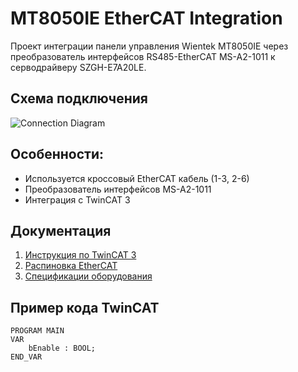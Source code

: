 # MT8050IE EtherCAT Integration

Проект интеграции панели управления Wientek MT8050IE через преобразователь интерфейсов RS485-EtherCAT MS-A2-1011 к серводрайверу SZGH-E7A20LE.

## Схема подключения
![Connection Diagram](docs/connection_diagram.png)

## Особенности:
- Используется кроссовый EtherCAT кабель (1-3, 2-6)
- Преобразователь интерфейсов MS-A2-1011
- Интеграция с TwinCAT 3

## Документация
1. [Инструкция по TwinCAT 3](twincat3/integration_guide.md)
2. [Распиновка EtherCAT](docs/ethercat_pinout.png)
3. [Спецификации оборудования](hardware/)

## Пример кода TwinCAT
```plc
PROGRAM MAIN
VAR
    bEnable : BOOL;
END_VAR
